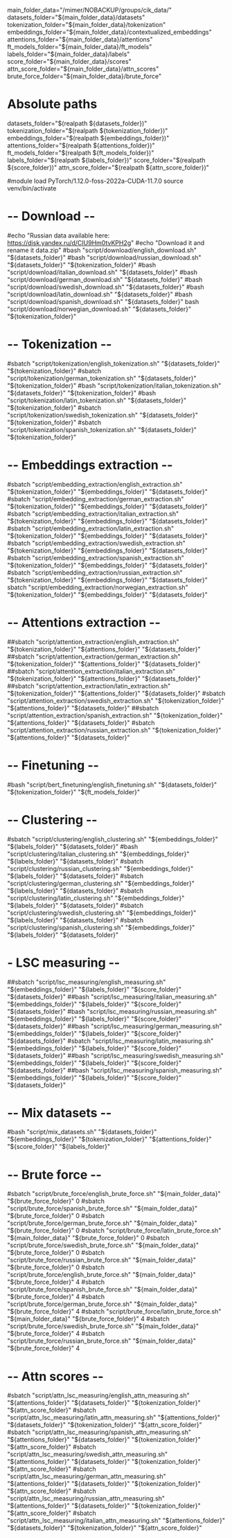 main_folder_data="/mimer/NOBACKUP/groups/cik_data/"
datasets_folder="${main_folder_data}/datasets"
tokenization_folder="${main_folder_data}/tokenization"
embeddings_folder="${main_folder_data}/contextualized_embeddings"
attentions_folder="${main_folder_data}/attentions"
ft_models_folder="${main_folder_data}/ft_models"
labels_folder="${main_folder_data}/labels"
score_folder="${main_folder_data}/scores"
attn_score_folder="${main_folder_data}/attn_scores"
brute_force_folder="${main_folder_data}/brute_force"

# Absolute paths
datasets_folder="$(realpath ${datasets_folder})"
tokenization_folder="$(realpath ${tokenization_folder})"
embeddings_folder="$(realpath ${embeddings_folder})"
attentions_folder="$(realpath ${attentions_folder})"
ft_models_folder="$(realpath ${ft_models_folder})"
labels_folder="$(realpath ${labels_folder})"
score_folder="$(realpath ${score_folder})"
attn_score_folder="$(realpath ${attn_score_folder})"

#module load PyTorch/1.12.0-foss-2022a-CUDA-11.7.0
source venv/bin/activate

# -- Download --
#echo "Russian data available here: https://disk.yandex.ru/d/CIU9Hm0tvKPH2g"
#echo "Download it and rename it data.zip"
#bash "script/download/english_download.sh" "${datasets_folder}"
#bash "script/download/russian_download.sh" "${datasets_folder}" "${tokenization_folder}"
#bash "script/download/italian_download.sh" "${datasets_folder}"
#bash "script/download/german_download.sh" "${datasets_folder}"
#bash "script/download/swedish_download.sh" "${datasets_folder}"
#bash "script/download/latin_download.sh" "${datasets_folder}"
#bash "script/download/spanish_download.sh" "${datasets_folder}"
bash "script/download/norwegian_download.sh" "${datasets_folder}" "${tokenization_folder}"

# -- Tokenization --
#sbatch "script/tokenization/english_tokenization.sh" "${datasets_folder}" "${tokenization_folder}"
#sbatch "script/tokenization/german_tokenization.sh" "${datasets_folder}" "${tokenization_folder}"
#bash "script/tokenization/italian_tokenization.sh" "${datasets_folder}" "${tokenization_folder}"
#bash "script/tokenization/latin_tokenization.sh" "${datasets_folder}" "${tokenization_folder}"
#sbatch "script/tokenization/swedish_tokenization.sh" "${datasets_folder}" "${tokenization_folder}"
#sbatch "script/tokenization/spanish_tokenization.sh" "${datasets_folder}" "${tokenization_folder}"

# -- Embeddings extraction --
#sbatch "script/embedding_extraction/english_extraction.sh" "${tokenization_folder}" "${embeddings_folder}" "${datasets_folder}"
#sbatch "script/embedding_extraction/german_extraction.sh" "${tokenization_folder}" "${embeddings_folder}" "${datasets_folder}"
#sbatch "script/embedding_extraction/italian_extraction.sh" "${tokenization_folder}" "${embeddings_folder}" "${datasets_folder}"
#sbatch "script/embedding_extraction/latin_extraction.sh" "${tokenization_folder}" "${embeddings_folder}" "${datasets_folder}"
#sbatch "script/embedding_extraction/swedish_extraction.sh" "${tokenization_folder}" "${embeddings_folder}" "${datasets_folder}"
#sbatch "script/embedding_extraction/spanish_extraction.sh" "${tokenization_folder}" "${embeddings_folder}" "${datasets_folder}"
#sbatch "script/embedding_extraction/russian_extraction.sh" "${tokenization_folder}" "${embeddings_folder}" "${datasets_folder}"
sbatch "script/embedding_extraction/norwegian_extraction.sh" "${tokenization_folder}" "${embeddings_folder}" "${datasets_folder}"

# -- Attentions extraction --
##sbatch "script/attention_extraction/english_extraction.sh" "${tokenization_folder}" "${attentions_folder}" "${datasets_folder}"
##sbatch "script/attention_extraction/german_extraction.sh" "${tokenization_folder}" "${attentions_folder}" "${datasets_folder}"
##sbatch "script/attention_extraction/italian_extraction.sh" "${tokenization_folder}" "${attentions_folder}" "${datasets_folder}"
##sbatch "script/attention_extraction/latin_extraction.sh" "${tokenization_folder}" "${attentions_folder}" "${datasets_folder}"
#sbatch "script/attention_extraction/swedish_extraction.sh" "${tokenization_folder}" "${attentions_folder}" "${datasets_folder}"
##sbatch "script/attention_extraction/spanish_extraction.sh" "${tokenization_folder}" "${attentions_folder}" "${datasets_folder}"
#sbatch "script/attention_extraction/russian_extraction.sh" "${tokenization_folder}" "${attentions_folder}" "${datasets_folder}"

# -- Finetuning --
#bash "script/bert_finetuning/english_finetuning.sh" "${datasets_folder}" "${tokenization_folder}" "${ft_models_folder}"

# -- Clustering --
#sbatch "script/clustering/english_clustering.sh" "${embeddings_folder}" "${labels_folder}" "${datasets_folder}"
#bash "script/clustering/italian_clustering.sh" "${embeddings_folder}" "${labels_folder}" "${datasets_folder}"
#sbatch "script/clustering/russian_clustering.sh" "${embeddings_folder}" "${labels_folder}" "${datasets_folder}"
#sbatch "script/clustering/german_clustering.sh" "${embeddings_folder}" "${labels_folder}" "${datasets_folder}"
#sbatch "script/clustering/latin_clustering.sh" "${embeddings_folder}" "${labels_folder}" "${datasets_folder}"
#sbatch "script/clustering/swedish_clustering.sh" "${embeddings_folder}" "${labels_folder}" "${datasets_folder}"
#sbatch "script/clustering/spanish_clustering.sh" "${embeddings_folder}" "${labels_folder}" "${datasets_folder}"

# - LSC measuring --
##sbatch "script/lsc_measuring/english_measuring.sh" "${embeddings_folder}" "${labels_folder}" "${score_folder}" "${datasets_folder}"
##bash "script/lsc_measuring/italian_measuring.sh" "${embeddings_folder}" "${labels_folder}" "${score_folder}" "${datasets_folder}"
#bash "script/lsc_measuring/russian_measuring.sh" "${embeddings_folder}" "${labels_folder}" "${score_folder}" "${datasets_folder}"
##bash "script/lsc_measuring/german_measuring.sh" "${embeddings_folder}" "${labels_folder}" "${score_folder}" "${datasets_folder}"
#sbatch "script/lsc_measuring/latin_measuring.sh" "${embeddings_folder}" "${labels_folder}" "${score_folder}" "${datasets_folder}"
##bash "script/lsc_measuring/swedish_measuring.sh" "${embeddings_folder}" "${labels_folder}" "${score_folder}" "${datasets_folder}"
##bash "script/lsc_measuring/spanish_measuring.sh" "${embeddings_folder}" "${labels_folder}" "${score_folder}" "${datasets_folder}"

# -- Mix datasets --
#bash "script/mix_datasets.sh" "${datasets_folder}" "${embeddings_folder}" "${tokenization_folder}" "${attentions_folder}" "${score_folder}" "${labels_folder}"

# -- Brute force --
#sbatch "script/brute_force/english_brute_force.sh" "${main_folder_data}" "${brute_force_folder}" 0
#sbatch "script/brute_force/spanish_brute_force.sh" "${main_folder_data}" "${brute_force_folder}" 0
#sbatch "script/brute_force/german_brute_force.sh" "${main_folder_data}" "${brute_force_folder}" 0
#sbatch "script/brute_force/latin_brute_force.sh" "${main_folder_data}" "${brute_force_folder}" 0
#sbatch "script/brute_force/swedish_brute_force.sh" "${main_folder_data}" "${brute_force_folder}" 0
#sbatch "script/brute_force/russian_brute_force.sh" "${main_folder_data}" "${brute_force_folder}" 0
#sbatch "script/brute_force/english_brute_force.sh" "${main_folder_data}" "${brute_force_folder}" 4
#sbatch "script/brute_force/spanish_brute_force.sh" "${main_folder_data}" "${brute_force_folder}" 4
#sbatch "script/brute_force/german_brute_force.sh" "${main_folder_data}" "${brute_force_folder}" 4
#sbatch "script/brute_force/latin_brute_force.sh" "${main_folder_data}" "${brute_force_folder}" 4
#sbatch "script/brute_force/swedish_brute_force.sh" "${main_folder_data}" "${brute_force_folder}" 4
#sbatch "script/brute_force/russian_brute_force.sh" "${main_folder_data}" "${brute_force_folder}" 4


# -- Attn scores --
#sbatch "script/attn_lsc_measuring/english_attn_measuring.sh" "${attentions_folder}" "${datasets_folder}" "${tokenization_folder}" "${attn_score_folder}"
#sbatch "script/attn_lsc_measuring/latin_attn_measuring.sh" "${attentions_folder}" "${datasets_folder}" "${tokenization_folder}" "${attn_score_folder}"
#sbatch "script/attn_lsc_measuring/spanish_attn_measuring.sh" "${attentions_folder}" "${datasets_folder}" "${tokenization_folder}" "${attn_score_folder}"
#sbatch "script/attn_lsc_measuring/swedish_attn_measuring.sh" "${attentions_folder}" "${datasets_folder}" "${tokenization_folder}" "${attn_score_folder}"
#sbatch "script/attn_lsc_measuring/german_attn_measuring.sh" "${attentions_folder}" "${datasets_folder}" "${tokenization_folder}" "${attn_score_folder}"
#sbatch "script/attn_lsc_measuring/russian_attn_measuring.sh" "${attentions_folder}" "${datasets_folder}" "${tokenization_folder}" "${attn_score_folder}"
#sbatch "script/attn_lsc_measuring/italian_attn_measuring.sh" "${attentions_folder}" "${datasets_folder}" "${tokenization_folder}" "${attn_score_folder}"